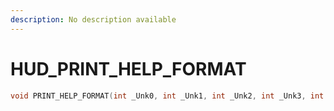 ```yaml
---
description: No description available 
---
```


# HUD\_PRINT_HELP_FORMAT

```cpp
void PRINT_HELP_FORMAT(int _Unk0, int _Unk1, int _Unk2, int _Unk3, int _Unk4, int _Unk5, int _Unk6, int _Unk7, int _Unk8);
```